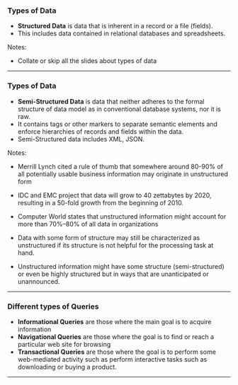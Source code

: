 ### Types of Data

- **Structured Data** is data that is inherent in a record or a file (fields).
- This includes data contained in relational databases and spreadsheets.

Notes:
- Collate or skip all the slides about types of data

---

### Types of Data

- **Semi-Structured Data** is data that neither adheres to the formal structure of data model as in conventional database systems, nor it is raw.
- It contains tags or other markers to separate semantic elements and enforce hierarchies of records and fields within the data.
- Semi-Structured data includes XML, JSON.

Notes:
- Merrill Lynch cited a rule of thumb that somewhere around 80-90% of all potentially usable business information may originate in unstructured form
- IDC and EMC project that data will grow to 40 zettabytes by 2020, resulting in a 50-fold growth from the beginning of 2010.
- Computer World states that unstructured information might account for more than 70%–80% of all data in organizations

- Data with some form of structure may still be characterized as unstructured if its structure is not helpful for the processing task at hand.
- Unstructured information might have some structure (semi-structured) or even be highly structured but in ways that are unanticipated or unannounced.

---

### Different types of Queries

- **Informational Queries** are those where the main goal is to acquire information
- **Navigational Queries** are those where the goal is to find or reach a particular web site for browsing
- **Transactional Queries** are those where the goal is to perform some web-mediated activity such as perform interactive tasks such as downloading or buying a product.

---

